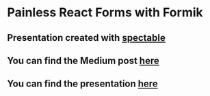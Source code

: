 # Painless React Forms with Formik

## Presentation created with [spectable](https://github.com/FormidableLabs/spectacle)

## You can find the Medium post [here](https://hackernoon.com/painless-react-forms-with-formik-e61b70473c60)

## You can find the presentation [here](painless-react-forms-with-formik.surge.sh)
